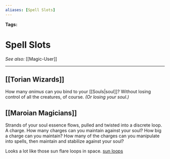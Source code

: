 ```yaml
---
aliases: [Spell Slots]
---
```


**Tags:** 
# Spell Slots
*See also:* [[Magic-User]]
___
## [[Torian Wizards]]
 How many _animus_ can you bind to your [[Souls|soul]]? Without losing control of all the creatures, of course. *(Or losing your soul.)*

 ## [[Maroian Magicians]]
 Strands of your soul essence flows, pulled and twisted into a discrete loop. A charge. How many charges can you maintain against your soul? How big a charge can you maintain? How many of the charges can you manipulate into spells, then maintain and stabilize against your soul?

 Looks a lot like those sun flare loops in space. [sun loops](https://duckduckgo.com/?t=ffab&q=sun+flare+loops&iax=images&ia=images&iai=https%3A%2F%2Fwww.nasa.gov%2Fimages%2Fcontent%2F162169main_Trace_solar_flare_lg.jpg)

 